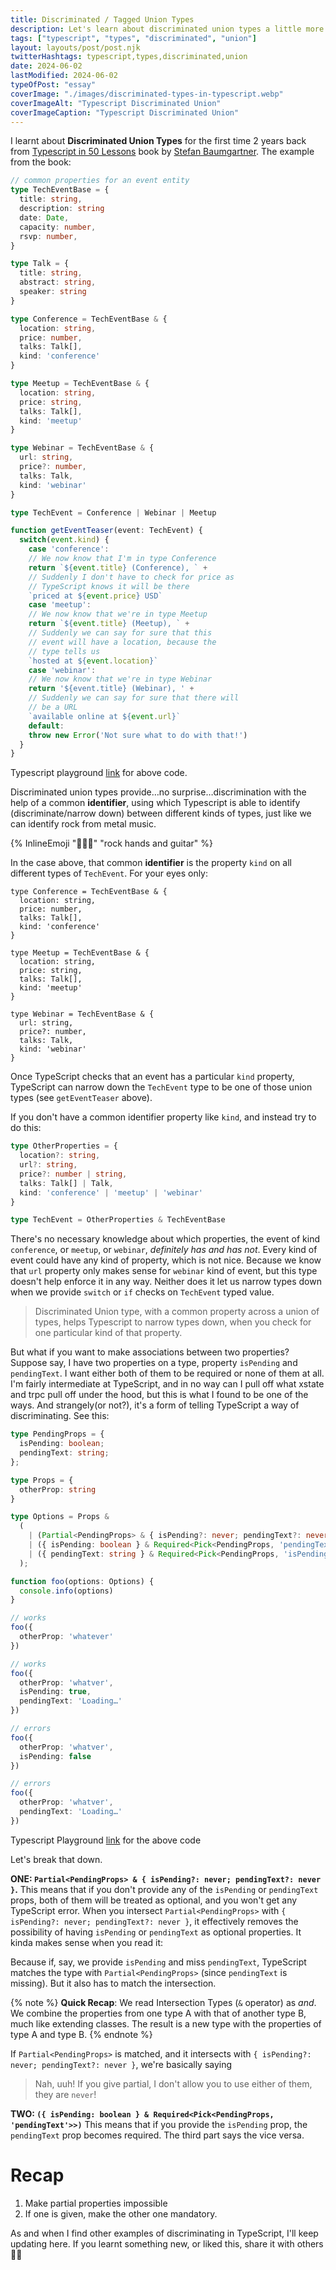 ```yaml
---
title: Discriminated / Tagged Union Types
description: Let's learn about discriminated union types a little more than we already know.
tags: ["typescript", "types", "discriminated", "union"]
layout: layouts/post/post.njk
twitterHashtags: typescript,types,discriminated,union
date: 2024-06-02
lastModified: 2024-06-02
typeOfPost: "essay"
coverImage: "./images/discriminated-types-in-typescript.webp"
coverImageAlt: "Typescript Discriminated Union"
coverImageCaption: "Typescript Discriminated Union"
---
```


I learnt about **Discriminated Union Types** for the first time 2 years back from [Typescript in 50 Lessons](-books/typescript-in-50-lessons/) book by [Stefan Baumgartner](https://mastodon.social/@deadparrot). The example from the book:

```ts
// common properties for an event entity
type TechEventBase = {
  title: string,
  description: string
  date: Date,
  capacity: number,
  rsvp: number,
}

type Talk = {
  title: string,
  abstract: string,
  speaker: string
}

type Conference = TechEventBase & {
  location: string,
  price: number,
  talks: Talk[],
  kind: 'conference'
}

type Meetup = TechEventBase & {
  location: string,
  price: string,
  talks: Talk[],
  kind: 'meetup'
}

type Webinar = TechEventBase & {
  url: string,
  price?: number,
  talks: Talk,
  kind: 'webinar'
}

type TechEvent = Conference | Webinar | Meetup

function getEventTeaser(event: TechEvent) {
  switch(event.kind) {
    case 'conference':
    // We now know that I'm in type Conference
    return `${event.title} (Conference), ` +
    // Suddenly I don't have to check for price as
    // TypeScript knows it will be there
    `priced at ${event.price} USD`
    case 'meetup':
    // We now know that we're in type Meetup
    return `${event.title} (Meetup), ` +
    // Suddenly we can say for sure that this
    // event will have a location, because the
    // type tells us
    `hosted at ${event.location}`
    case 'webinar':
    // We now know that we're in type Webinar
    return '${event.title} (Webinar), ' +
    // Suddenly we can say for sure that there will
    // be a URL
    `available online at ${event.url}`
    default:
    throw new Error('Not sure what to do with that!')
  }      
}
```

Typescript playground [link](https://www.typescriptlang.org/play/?ssl=14&ssc=1&pln=15&pc=1#code/PTAEGMHsFtsg7UAHATpJBTFAXAlhgZ1ADNIVQBDRDANw3m1Hr2wE8AoNzUAFQ3AAWAUToMAQhQIZQAXlABvdqFAsANhgBcoAthS54AcwA0S0ABNC4PUjwItOvYdNmK2TaAAirjCeXgKSBTguGxa8ACu0ABGWL6gKAQ0SGGRMSgmAL7snKzcPBSqANayCqZq7g76xqYUUQ5B2Pa6VXEEmBSFWE2OBuxZOdwAwgjEWPTg0nJ8giLMElKgAGSlyqqQ-rbw3S2mqLgTKdGxZQWFBFr5RQDaALpxhfpmWgDkUPCjKOMYz33ZXNIAWQwGGw4SQJWmwlE2Hm0mWilW61cuDs2mahjiewOaJ6cWwp3OvFOt3ujxe0GBoKQP36-1AAHUMFF9BRyFN+FC5pI4StQOEUKpthjdnoJgB+Q5pPEEi6nUnwJ6gZ4AdyZLJQNL+uWkkNmDBKw3eY3gE1AAB8GWr4KzzaAgSCwdliOETZtQAYQXrsHxuSgABS0ZgXDlegCUvIIypCggD0IAdA8FeGEcoINylW8Pl9nhpTMoQJbQPBIMrQIVi6XsAJXKAAJLPaCgfQqbWgQ1Zk0YPPxB0oRAAAwAJPJAww4+UMqA-e3jRNQ0ZQP3QABqbsFgDK4TMFngqlYdfMCGejGrdBUkAgAn4xVI5Cx0kka7APG166suBsZYrRBCoCjqlUUAYhUK9Pm7ft7zMShGGHUdsDje9JwAVXXDx+27fwFgbSkwRzJ9CwrL8SxAmtVWeT4m0QOl7SpbtPlBPtF1g+MJynGiwXnRcV3wzdt3oPc-2kfxEAICh91vbR+WkKsayrXACHwuC-1wADQFPB9QDWDYUXgBcYn8cIFirLtU1AAs6TcACiEM8CBEgHQMCgmtmOYOMtORBAMnQ0zMOkFUrVZPDTILRki2I8tiJkxgyIo5s6UZZlrRQOje0QZ4XLHVi-QS9VOOebjgrAXidwE1U0xEsSSDISSKKikCxmUgD8OAihQCQgAlAAZcCKBoCgVNqdRQAQVR9AfGCR3jflVC87sLGIChwlURpuyrNBS3gDBSyEFA0H9Z4ADlIEYAgpL-atGGwC8zAvKMqxI7AAEJnlDUxJ1M0A+iAA) for above code.

Discriminated union types provide…no surprise…discrimination with the help of a common **identifier**, using which Typescript is able to  identify (discriminate/narrow down) between different kinds of types, just like we can identify rock from metal music.

{% InlineEmoji "🤘🏼🎸" "rock hands and guitar" %}

In the case above, that common **identifier** is the property `kind` on all different types of `TechEvent`. For your eyes only:

```ts/4,11,18
type Conference = TechEventBase & {
  location: string,
  price: number,
  talks: Talk[],
  kind: 'conference'
}

type Meetup = TechEventBase & {
  location: string,
  price: string,
  talks: Talk[],
  kind: 'meetup'
}

type Webinar = TechEventBase & {
  url: string,
  price?: number,
  talks: Talk,
  kind: 'webinar'
}

```



Once TypeScript checks that an event has a particular `kind` property, TypeScript can narrow down the  `TechEvent` type to be one of those union types (see `getEventTeaser` above).

If you don't have a common identifier property like `kind`, and instead try to do this:

```ts
type OtherProperties = {
  location?: string,
  url?: string,
  price?: number | string,
  talks: Talk[] | Talk,
  kind: 'conference' | 'meetup' | 'webinar'
}

type TechEvent = OtherProperties & TechEventBase
```

There's no necessary knowledge about which properties, the event of kind `conference`, or `meetup`, or `webinar`, _definitely has and has not_. Every kind of event could have any kind of property, which is not nice. Because we know that `url` property only makes sense for `webinar` kind of event, but this type doesn't help enforce it in any way. Neither does it let us narrow types down when we provide `switch` or `if` checks on `TechEvent` typed value. 

> Discriminated Union type, with a common property across a union of types, helps Typescript to narrow types down, when you check for one particular kind of that property.

But what if you want to make associations between two properties? Suppose say, I have two properties on a type, property `isPending` and `pendingText`. I want either both of them to be required or none of them at all. I'm fairly intermediate at TypeScript, and in no way can I pull off what xstate and trpc pull off under the hood, but this is what I found to be one of the ways. And strangely(or not?), it's a form of telling TypeScript a way of discriminating. See this:


```ts
type PendingProps = {
  isPending: boolean;
  pendingText: string;
};

type Props = {
  otherProp: string
} 

type Options = Props &
  (
    | (Partial<PendingProps> & { isPending?: never; pendingText?: never })
    | ({ isPending: boolean } & Required<Pick<PendingProps, 'pendingText'>>)
    | ({ pendingText: string } & Required<Pick<PendingProps, 'isPending'>>)
  );

function foo(options: Options) {
  console.info(options)
}

// works
foo({
  otherProp: 'whatever'
})

// works
foo({
  otherProp: 'whatver',
  isPending: true,
  pendingText: 'Loading…'
})

// errors
foo({
  otherProp: 'whatver',
  isPending: false
})

// errors
foo({
  otherProp: 'whatver',
  pendingText: 'Loading…'
})
```

Typescript Playground [link](https://www.typescriptlang.org/play/?#code/C4TwDgpgBAChB2ATAlvA5jATgezAZygF4oBvAKCimTziVTQC4oAjbbAGwgEN4BuCqJDroAKhAAewJnmCZ6-AL78yoSLBz4ipAdmAALCJiy5ps+mQVQyK8NADyYYMmzwCxY5oBkAgBQDKAD5QPjBcmE5c7AA8tCjoHngAfFCepFQ0CHFoAPxM8BAAboa8gpn0YpK5UPlFmFAKAJT+UEE+JOmx9EysHNzw9SlQAEoQAI4ArsiYEIgxyADGANYxZfEaeAA0UADkQlkVwNuJiU2UgcHte+USUlAycugDqSMTUzNzSyvCGOtb29SddBHE4CBrKABm43g8ycLig4LYPlwsNcTAcKLwDW0lHmLjwvQAdKgEUjHM5XE0FNYAPTUqAAd2wmEWeDICOwbR0+kMHiY23pei4wEKhm2FiaZFpDKZLLZiPIlF0BiMGj5AqFtW2GwEANWjCgsnGEG1lCuohufIAMtguFlAGQEYsaNLphhwmFZ7M5iu5KpMO3VwE1Jo6eqY4MieAg4udUFdTI98q5yt5-sFgdFwbNaAOVpt9sdDSAA) for the above code

Let's break that down.

**ONE: `Partial<PendingProps> & { isPending?: never; pendingText?: never }`.**
This means that if you don't provide any of the `isPending` or `pendingText` props, both of them will be treated as optional, and you won't get any TypeScript error. When you intersect `Partial<PendingProps>` with `{ isPending?: never; pendingText?: never }`, it effectively removes the possibility of having `isPending` or `pendingText` as optional properties. It kinda makes sense when you read it:

Because if, say, we provide `isPending` and miss `pendingText`, TypeScript matches the type with `Partial<PendingProps>` (since `pendingText` is missing). But it also has to match the intersection. 

{% note %}
  **Quick Recap**: We read Intersection Types (`&` operator) as _and_. We combine the properties from one type A with that of another type B, much like extending classes. The result is a new type with the properties of type A and type B.
{% endnote %}

If `Partial<PendingProps>` is matched, and it intersects with `{ isPending?: never; pendingText?: never }`, we're basically saying

> Nah, uuh! If you give partial, I don't allow you to use either of them, they are `never`!

**TWO: `({ isPending: boolean } & Required<Pick<PendingProps, 'pendingText'>>)`**
This means that if you provide the `isPending` prop, the `pendingText` prop becomes required. The third part says the vice versa.

# Recap
1. Make partial properties impossible
2. If one is given, make the other one mandatory.

As and when I find other examples of discriminating in TypeScript, I'll keep updating here. If you learnt something new, or liked this, share it with others 💃🏻